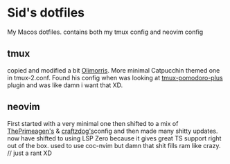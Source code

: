 # Sid's dotfiles

My Macos dotfiles. contains both my tmux config and neovim config

## tmux

copied and modified a bit <a href='https://github.com/olimorris' >Olimorris</a>. More minimal Catpucchin themed one in tmux-2.conf. Found his config when was looking at
<a href='https://github.com/olimorris/tmux-pomodoro-plus'>tmux-pomodoro-plus</a> plugin and was like damn i want that XD.

## neovim

First started with a very minimal one then shifted to a mix of <a href='https://github.com/ThePrimeagen' >ThePrimeagen's</a> & <a href='https://github.com/craftzdog' >craftzdog's</a>config and then made many shitty updates. now have shifted to using LSP Zero because it gives great TS support right out of the box.
used to use coc-nvim but damn that shit fills ram like crazy. // just a rant XD
